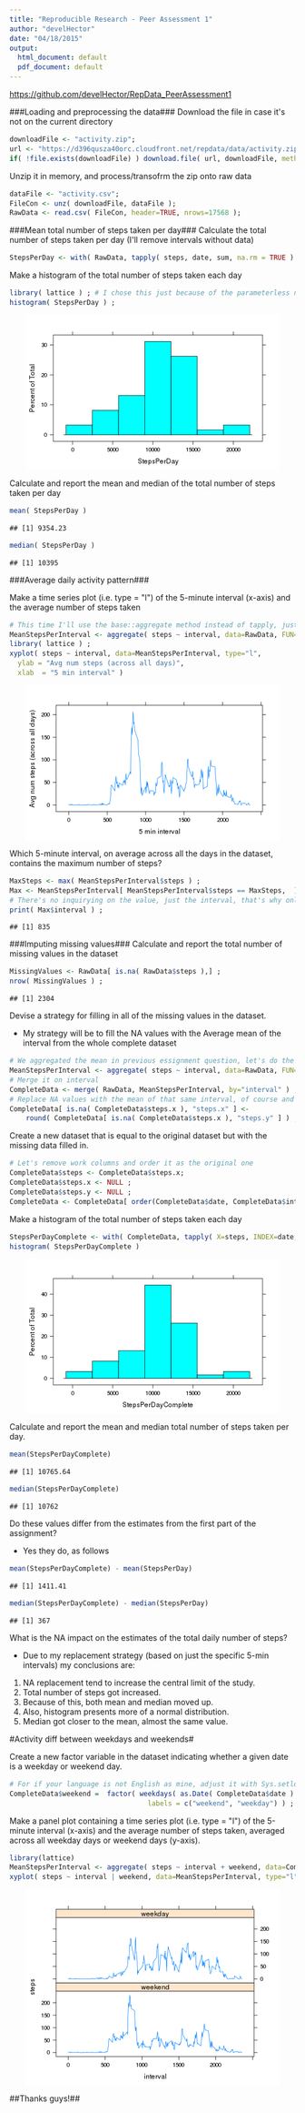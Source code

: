 ```yaml
---
title: "Reproducible Research - Peer Assessment 1"
author: "develHector"
date: "04/18/2015"
output:
  html_document: default
  pdf_document: default
---
```

https://github.com/develHector/RepData_PeerAssessment1  

###Loading and preprocessing the data###
Download the file in case it's not on the current directory

```r
downloadFile <- "activity.zip";
url <- "https://d396qusza40orc.cloudfront.net/repdata/data/activity.zip";
if( !file.exists(downloadFile) ) download.file( url, downloadFile, method = "curl" );
```
Unzip it in memory, and process/transofrm the zip onto raw data

```r
dataFile <- "activity.csv";
FileCon <- unz( downloadFile, dataFile );
RawData <- read.csv( FileCon, header=TRUE, nrows=17568 );
```

###Mean total number of steps taken per day###
Calculate the total number of steps taken per day  (I'll remove intervals without data)

```r
StepsPerDay <- with( RawData, tapply( steps, date, sum, na.rm = TRUE ) )  ; 
```

Make a histogram of the total number of steps taken each day

```r
library( lattice ) ; # I chose this just because of the parameterless nice colored graphs
histogram( StepsPerDay ) ;
```

<img src="figure/Histogram-1.png" title="plot of chunk Histogram" alt="plot of chunk Histogram" style="display: block; margin: auto;" />

Calculate and report the mean and median of the total number of steps taken per day  

```r
mean( StepsPerDay )
```

```
## [1] 9354.23
```

```r
median( StepsPerDay )
```

```
## [1] 10395
```

###Average daily activity pattern###

Make a time series plot (i.e. type = "l") of the 5-minute interval (x-axis) and the average number of steps taken

```r
# This time I'll use the base::aggregate method instead of tapply, just for fun
MeanStepsPerInterval <- aggregate( steps ~ interval, data=RawData, FUN=mean, na.rm = TRUE ) ;
library( lattice ) ; 
xyplot( steps ~ interval, data=MeanStepsPerInterval, type="l",
  ylab = "Avg num steps (across all days)",
  xlab  = "5 min interval" )
```

<img src="figure/MeanStepsPerInterval-1.png" title="plot of chunk MeanStepsPerInterval" alt="plot of chunk MeanStepsPerInterval" style="display: block; margin: auto;" />

Which 5-minute interval, on average across all the days in the dataset, contains the maximum number of steps?

```r
MaxSteps <- max( MeanStepsPerInterval$steps ) ;
Max <- MeanStepsPerInterval[ MeanStepsPerInterval$steps == MaxSteps,  ] ;
# There's no inquirying on the value, just the interval, that's why only that I'm reporting
print( Max$interval ) ; 
```

```
## [1] 835
```


###Imputing missing values###
Calculate and report the total number of missing values in the dataset

```r
MissingValues <- RawData[ is.na( RawData$steps ),] ;
nrow( MissingValues ) ;
```

```
## [1] 2304
```

Devise a strategy for filling in all of the missing values in the dataset.

  * My strategy will be to fill the NA values with the Average mean of the interval from the whole complete dataset

```r
# We aggregated the mean in previous essignment question, let's do the same for this requirement
MeanStepsPerInterval <- aggregate( steps ~ interval, data=RawData, FUN=mean, na.rm = TRUE ) ;
# Merge it on interval
CompleteData <- merge( RawData, MeanStepsPerInterval, by="interval" ) ;
# Replace NA values with the mean of that same interval, of course and being single steps, rounded 
CompleteData[ is.na( CompleteData$steps.x ), "steps.x" ] <-
    round( CompleteData[ is.na( CompleteData$steps.x ), "steps.y" ] ) ;
```

Create a new dataset that is equal to the original dataset but with the missing data filled in.

```r
# Let's remove work columns and order it as the original one
CompleteData$steps <- CompleteData$steps.x;
CompleteData$steps.x <- NULL ;
CompleteData$steps.y <- NULL ;
CompleteData <- CompleteData[ order(CompleteData$date, CompleteData$interval), ] ;
```

Make a histogram of the total number of steps taken each day

```r
StepsPerDayComplete <- with( CompleteData, tapply( X=steps, INDEX=date, FUN=sum ) )  ; 
histogram( StepsPerDayComplete )
```

<img src="figure/CompleteHistogram-1.png" title="plot of chunk CompleteHistogram" alt="plot of chunk CompleteHistogram" style="display: block; margin: auto;" />

Calculate and report the mean and median total number of steps taken per day.

```r
mean(StepsPerDayComplete)
```

```
## [1] 10765.64
```

```r
median(StepsPerDayComplete)
```

```
## [1] 10762
```

Do these values differ from the estimates from the first part of the assignment?

* Yes they do, as follows

```r
mean(StepsPerDayComplete) - mean(StepsPerDay)
```

```
## [1] 1411.41
```

```r
median(StepsPerDayComplete) - median(StepsPerDay)
```

```
## [1] 367
```

What is the NA impact on the estimates of the total daily number of steps?

* Due to my replacement strategy (based on just the specific 5-min intervals) my conclusions are:
1. NA replacement tend to increase the central limit of the study.
2. Total number of steps got increased.
3. Because of this, both mean and median moved up.
4. Also, histogram presents more of a normal distribution.
5. Median got closer to the mean, almost the same value.


#Activity diff between weekdays and weekends#

Create a new factor variable in the dataset indicating whether a given date is a weekday or weekend day.

```r
# For if your language is not English as mine, adjust it with Sys.setlocale("LC_ALL", "English")
CompleteData$weekend =  factor( weekdays( as.Date( CompleteData$date ) ) %in% c("Saturday","Sunday"), 
                                  labels = c("weekend", "weekday") ) ;
```


Make a panel plot containing a time series plot (i.e. type = "l") of the 5-minute interval (x-axis) and the average number of steps taken, averaged across all weekday days or weekend days (y-axis). 

```r
library(lattice)
MeanStepsPerInterval <- aggregate( steps ~ interval + weekend, data=CompleteData, FUN=mean ) ;
xyplot( steps ~ interval | weekend, data=MeanStepsPerInterval, type="l", layout = c(1,2) )  ;
```

<img src="figure/NewPlotPerWeekday-1.png" title="plot of chunk NewPlotPerWeekday" alt="plot of chunk NewPlotPerWeekday" style="display: block; margin: auto;" />

##Thanks guys!##


